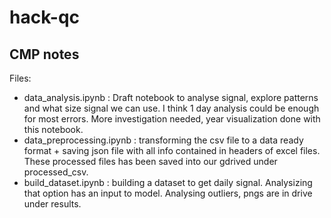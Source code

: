 # hack-qc

## CMP notes

Files:
- data_analysis.ipynb : Draft notebook to analyse signal, explore patterns and what size signal we can use. I think 1 day analysis could be enough for most errors. More investigation needed, year visualization done with this notebook.
- data_preprocessing.ipynb : transforming the csv file to a data ready format + saving json file with all info contained in headers of excel files. These processed files has been saved into our gdrived under processed_csv.
- build_dataset.ipynb : building a dataset to get daily signal. Analysizing that option has an input to model. Analysing outliers, pngs are in drive under results.